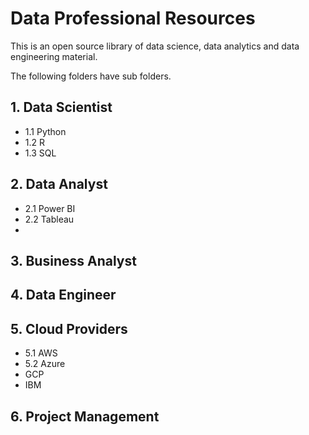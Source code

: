 # Data Professional Resources
This is an open source library of data science, data analytics and data engineering material. 

The following folders have sub folders.


## 1. Data Scientist
 * 1.1 Python
 * 1.2 R
 * 1.3 SQL
## 2. Data Analyst
* 2.1 Power BI
* 2.2 Tableau
*
## 3. Business Analyst
## 4. Data Engineer
## 5. Cloud Providers
* 5.1 AWS
* 5.2 Azure
* GCP
* IBM
## 6. Project Management
